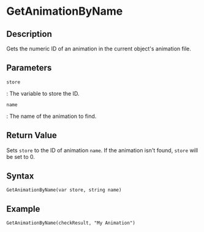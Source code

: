 # GetAnimationByName

## Description
Gets the numeric ID of an animation in the current object's animation file.

## Parameters
`store`

:   The variable to store the ID.

`name`

:   The name of the animation to find.

## Return Value
Sets `store` to the ID of animation `name`. If the animation isn't found, `store` will be set to 0.

## Syntax
```
GetAnimationByName(var store, string name)
```

## Example
```
GetAnimationByName(checkResult, "My Animation")
```
